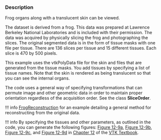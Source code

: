 ### Description

Frog organs along with a translucent skin can be viewed.

The dataset is derived from a frog. This data was prepared at Lawrence Berkeley National Laboratories and is included with their permission. The data was acquired by physically slicing the frog and photographing the slices. The original segmented data is in the form of tissue masks with one file per tissue. There are 136 slices per tissue and 15 different tissues. Each slice is 470 by 500 pixels.

This example uses the vtkPolyData file for the skin and files that are generated from the tissue masks. You add tissues by specifying a list of tissue names. Note that the skin is rendered as being translucent so that you can see the internal organs.

The code uses a general way of specifying transformations that can permute image and other geometric data in order to maintain proper orientation regardless of the acquisition order. See the class **SliceOrder**.

!!! info
    [FrogReconstruction](../FrogReconstruction) for an example detailing a general method for reconstructing from the original data.

!!! info
    By specifying the tissues and other parameters, as outlined in the code, you can generate the following figures: [Figure 12-9a](../../../VTKBook/12Chapter12/#Figure%2012-9a), [Figure 12-9b](../../../VTKBook/12Chapter12/#Figure%2012-9b), [Figure 12-9c](../../../VTKBook/12Chapter12/#Figure%2012-9c), and [Figure 12-9d](../../../VTKBook/12Chapter12/#Figure%2012-9d) in [Chapter 12](../../../VTKBook/12Chapter12) of the [VTK Textbook](../../../VTKBook/01Chapter1).
